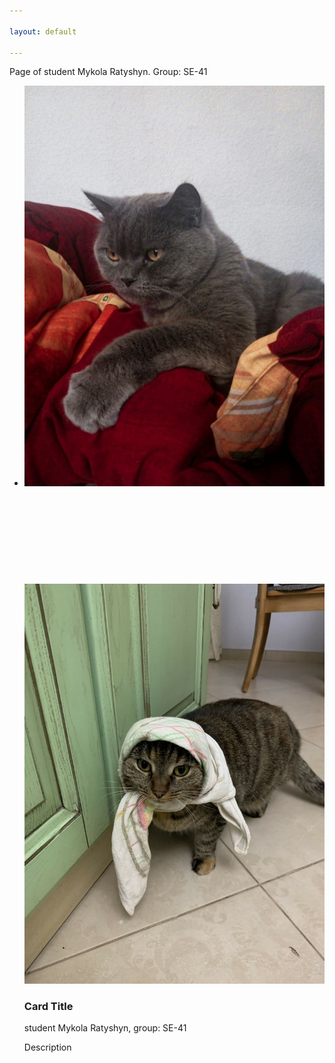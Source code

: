 ```yaml
---

layout: default

---
```


Page of student Mykola Ratyshyn. Group: SE-41
<html>
<div class ="content">
    <ul class="cards">
        <li>
<a class="card" style="width: fit-content; ">
    <img src="assets/images/img1.png" class="card_image" alt="" />
    <div class="card__overlay">
      <div class="card__header">
        <svg class="card__arc" xmlns="http://www.w3.org/2000/svg"><path /></svg>                     
        <img class="card__thumb" src="assets/images/img5.png" alt="" />
        <div class="card__header-text">
          <h3 class="card__title">Card Title</h3>            
          <span class="card__status">student Mykola Ratyshyn, group: SE-41</span>
        </div>
      </div>
      <p class="card__description"> Description</p>
    </div>
  </a>  
  </li>
  </ul>
  </div>
  </html>
